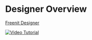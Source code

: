 # Designer Overview

[Freenit Designer](https://designer.meka.rs/)

[![Video Tutorial](https://raw.githubusercontent.com/freenit-framework/frontend-tutorial/step/01/screenshot.png)](https://www.youtube.com/watch?v=l1CD-84fs8k)
